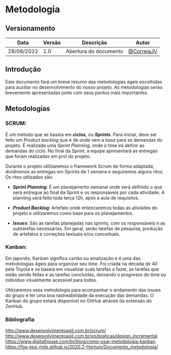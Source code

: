 # Metodologia

## Versionamento
| Data |Versão|Descrição| Autor             |
| ------ | --- | --- | ----------------- |
| 28/06/2022  |1.0|Abertura do documento| [@CorreiaJV](https://github.com/CorreiaJV) |

## Introdução

Este documento fará um breve resumo das metodologias ágeis escolhidas para auxiliar no
desenvolvimento do nosso projeto. As metodologias serão brevemente apresentadas junto
com seus pontos mais importantes. 
## Metodologias

### SCRUM:
É um método que se baseia em **ciclos**, ou ***Sprints***. Para iniciar, deve ser feito um
*Product backlog* que é de onde vem a base para as demandas do projeto. É realizada uma *Sprint
Planning*, onde o time irá definir as demandas do ciclo. No final da *Sprint*, a equipe apresentará as entregas que foram realizadas em prol do projeto.

Durante o projeto utilizaremos o framework Scrum de forma adaptada, dividiremos as entregas em Sprints de 1 semana e seguiremos alguns ritos. Os ritos utilizados são:

* ***Sprint Planning***: É um planejamento semanal onde será definido o que será entregue ao final da Sprint e os responsáveis por cada atividade. A planning será feita toda terça 12h, após a aula de requisitos. 

* ***Product Backlog***: Artefato onde enlencaremos todas as ativiades do projeto e utilizaremos como base para os planejamentos. 

* ***Issues***: São as tarefas planejadas nas sprints, com os responsáveis e as subtarefas necessárias. Em geral, serão tarefas de pesquisa, produção de artefatos e correções textuais e/ou conceituais.



### Kanban:

Em japonês, Kanban significa cartão ou sinalização e é uma das metodologias
ágeis para organizar seu time. Foi criada na década de 40 pela Toyota e se baseia em
visualizar suas tarefas a fazer, as tarefas que estão sendo feitas e as tarefas concluídas,
deixando o progresso do time ou indivíduo visualmente acessível para todos.

Utilizaremos essa metodologia para acompanhar o andamento das issues do grupo e ter uma boa rastreabilidade da execução das demandas. O Kanban do grupo estará disponível no GitHub atráves da extensão do ZenHub. 


### Bibliografia

http://www.desenvolvimentoagil.com.br/scrum/
http://www.desenvolvimentoagil.com.br/xp/praticas/design_incremental
https://www.digitalhouse.com/br/blog/como-usar-metodologia-kanban
https://fga-eps-mds.github.io/2020.2-Hortum/Documento_metodologia/


